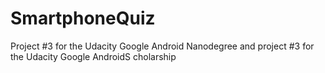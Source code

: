 # SmartphoneQuiz
Project #3 for the Udacity Google Android Nanodegree and project #3 for the Udacity Google AndroidS cholarship
